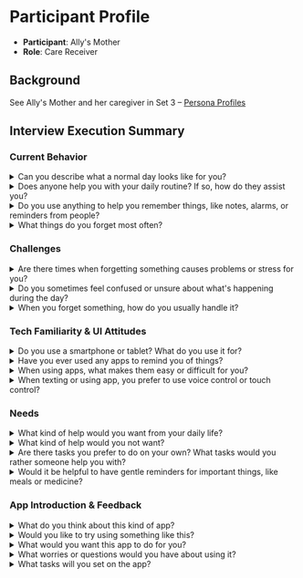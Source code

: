 # Participant Profile

- **Participant**: Ally's Mother
- **Role**: Care Receiver

## Background

See Ally's Mother and her caregiver in Set 3 – [Persona Profiles](personas_design.md)

## Interview Execution Summary

### Current Behavior

<details>
<summary>Can you describe what a normal day looks like for you?</summary>

Well, I usually wake up when the sun's already out—no alarm needed anymore. I make myself some tea, maybe a little toast or oatmeal. Then I sit in the living room for a bit, maybe flip through the paper or watch the news. I try to do a bit around the house—like tidying or sorting through the mail—but my body doesn't always cooperate. My arthritis has been awful lately. By afternoon, I'm usually resting. I might try to cook something small for dinner, unless Ally gets home first.

</details>

<details>
<summary>Does anyone help you with your daily routine? If so, how do they assist you?</summary>

Yes, Ally helps with most things. She handles the groceries, the cooking when I can't, the cleaning—though I try to do my bit. She reminds me to take my medicine and checks the calendar for me. She even helps me when I get stuck using my phone.

</details>

<details>
<summary>Do you use anything to help you remember things, like notes, alarms, or reminders from people?</summary>

Sometimes I write things down. Sticky notes on the fridge, mostly. Ally sets the timer or reminders on the phone for my pills. And she tells me things more than once when I forget. She's patient—well, most days.

</details>

<details>
<summary>What things do you forget most often?</summary>

I forget where I put things. Like the keys, or my purse, or the tea tin. And sometimes I forget what day it is or whether I've taken my medicine. And people's names... I forget those, even family.

</details>

### Challenges

<details>
<summary>Are there times when forgetting something causes problems or stress for you?</summary>

Oh yes. Especially when I misplace something important. Like the remote or my glasses. Then I feel like a fool tearing up the living room looking for it, only to find it where I left it. And it bothers me when Ally notices before I do.

</details>

<details>
<summary>Do you sometimes feel confused or unsure about what's happening during the day?</summary>

Sometimes, yes. I'll sit there wondering what I'm supposed to be doing next, or I'll be halfway through something and completely lose track of why I started. It's like the wires just don't connect.

</details>

<details>
<summary>When you forget something, how do you usually handle it?</summary>

Well, I try not to make a fuss. I sit quietly and try to remember, or I retrace my steps. If it's really bad, I ask Ally. But I hate doing that too much—it makes me feel... incapable.

</details>

### Tech Familiarity & UI Attitudes

<details>
<summary>Do you use a smartphone or tablet? What do you use it for?</summary>

I use my phone—mostly for calls, some texts, and I check Facebook. I scroll through pictures of the grandkids or see what the cousins are up to.

</details>

<details>
<summary>Have you ever used any apps to remind you of things?</summary>

I think Ally's set some alarms for me before, but I don't know what app she used. I just hear the beeping and I know it's time for something.

</details>

<details>
<summary>When using apps, what makes them easy or difficult for you?</summary>

I don't like when things are too small to read, or when the buttons are in strange places. If it's clear and big and doesn't have too many steps, then I can manage. But if there are too many menus? Forget it.

</details>

<details>
<summary>When texting or using app, you prefer to use voice control or touch control?</summary>

I use my finger most of the time, but if I could talk to it—like "Remind me to take my pill"—that'd be nice. As long as it understands me. Sometimes those voice things don't.

</details>

### Needs

<details>
<summary>What kind of help would you want from your daily life?</summary>

Gentle reminders would be nice. Not pushy. Just something that pops up or says, "Don't forget your medicine." Or "Have you eaten?" And maybe something that helps me keep track of what I did today, so I don't feel so lost.

</details>

<details>
<summary>What kind of help would you not want?</summary>

I don't want anyone treating me like I'm useless. I may be forgetful, but I can still think. I don't want someone doing everything for me.

</details>

<details>
<summary>Are there tasks you prefer to do on your own? What tasks would you rather someone help you with?</summary>

I like to pick out my own clothes, make my tea, write my little lists. Things like that. But I need help lifting heavy things or getting down the stairs.

</details>

<details>
<summary>Would it be helpful to have gentle reminders for important things, like meals or medicine?</summary>

Yes, absolutely. But it has to be gentle—not nagging.

</details>

### App Introduction & Feedback

<details>
<summary>What do you think about this kind of app?</summary>

I think that sounds lovely. Anything to keep me from feeling like a burden. I don't like relying on Ally for every little thing.

</details>

<details>
<summary>Would you like to try using something like this?</summary>

Yes, I'd try it—especially if it's simple to use and Ally helps set it up.

</details>

<details>
<summary>What would you want this app to do for you?</summary>

Remind me about my medicine. Tell me when it's time to eat. Help me remember appointments or family birthdays. And maybe keep a little list of what I've done each day so I can look back and feel less... forgetful.

</details>

<details>
<summary>What worries or questions would you have about using it?</summary>

I'd worry it might be too complicated. Or that I'd mess something up by pressing the wrong button. I don't want it to beep at me too much or stress me out. And I'd want to know who can see what's in it—just me and Ally, hopefully.

</details>

<details>
<summary>What tasks will you set on the app?</summary>

Oh, let's see now… if I were setting up that little app of yours, these are the things I'd want it to remind me about—nothing too fancy, just the basics to help me stay on track.

### Daily Reminders

- **Morning medicine** – around 9:00 AM, after I've had my tea.
- **Afternoon water reminder** – sometimes I forget to drink water unless someone tells me.
- **Evening medicine** – maybe 8:00 PM or so, before I start winding down.
- **Check if I've eaten** – just a gentle nudge around lunchtime and dinner. Something like, "Have you had your lunch yet?"
- **Bathroom reminder** – if I've been sitting too long, a gentle poke to move a bit or check in with my body.

### Weekly Tasks

- **Grocery day with Ally** – usually Saturday or Sunday. It could remind me the night before to get my shopping list ready.
- **Trash day** – I never remember when the bins go out anymore. The app could say "Put the bins out tonight."
- **Laundry day** – if Ally helps on certain days, I'd like to remember to gather my clothes or ask her for help.
- **Sunday call with family** – if we're trying to stay in touch more, that'd be nice to remember.

### Health Check Reminders

- **Doctor appointments** – sometimes Ally books them, and I forget until we're already late.
- **Breathing treatment or puffers** – not every day, but on the bad days when I need it, it could ask, "How's your breathing today?"
- **Kidney check-up schedule** – it's not often, but when it comes up, it's important I don't forget.

### Memory Support

- **"What did I do today?"** – A little note section that asks in the evening, "Want to write down something from today?" Might help me feel less lost.
- **Remind me where I put things** – Like if Ally logs that I left the keys by the bread box, it can say, "Your keys are by the bread box!"

</details>
